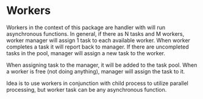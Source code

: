 # Workers

Workers in the context of this package are handler with will run asynchronous functions. In general, if there as N tasks and M workers, worker manager will assign 1 task to each available worker. When worker completes a task it will report back to manager. If there are uncompleted tasks in the pool, manager will assign a new task to the worker.

When assigning task to the manager, it will be added to the task pool. When a worker is free (not doing anything), manager will assign the task to it.

Idea is to use workers in conjunction with child process to utilize parallel processing, but worker task can be any asynchronous function.